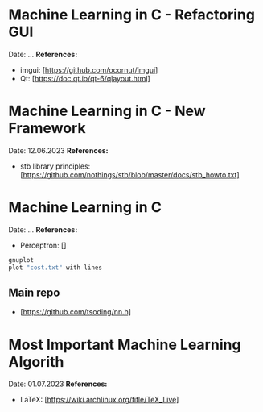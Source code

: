 # Machine Learning in C - Refactoring GUI

Date: ...
__References:__
- imgui: [https://github.com/ocornut/imgui]
- Qt: [https://doc.qt.io/qt-6/qlayout.html]

# Machine Learning in C - New Framework

Date: 12.06.2023
__References:__
- stb library principles: [https://github.com/nothings/stb/blob/master/docs/stb_howto.txt]

# Machine Learning in C

Date: ...
__References:__
- Perceptron: []

```bash
gnuplot
plot "cost.txt" with lines
```


## Main repo
- [https://github.com/tsoding/nn.h]

# Most Important Machine Learning Algorith

Date: 01.07.2023
__References:__
- LaTeX: [https://wiki.archlinux.org/title/TeX_Live]

